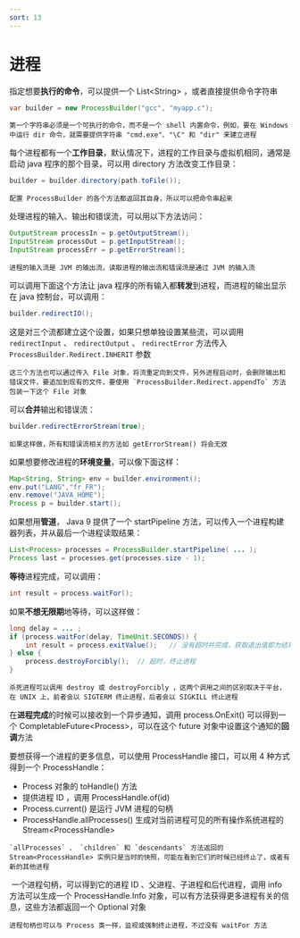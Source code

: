 ```yaml
---
sort: 13
---
```


# 进程



指定想要**执行的命令**，可以提供一个 List\<String\> ，或者直接提供命令字符串

```java
var builder = new ProcessBuilder("gcc", "myapp.c");
```

```warning
第一个字符串必须是一个可执行的命令，而不是一个 shell 内置命令，例如，要在 Windows 中运行 dir 命令，就需要提供字符串 "cmd.exe"、"\C" 和 "dir" 来建立进程
```

每个进程都有一个**工作目录**，默认情况下，进程的工作目录与虚拟机相同，通常是启动 java 程序的那个目录，可以用 directory 方法改变工作目录：

```java
builder = builder.directory(path.toFile());
```

```tip
配置 ProcessBuilder 的各个方法都返回其自身，所以可以把命令串起来
```

处理进程的输入、输出和错误流，可以用以下方法访问：

```java
OutputStream processIn = p.getOutputStream();
InputStream processOut = p.getInputStream();
InputStream processErr = p.getErrorStream();    
```

```tip
进程的输入流是 JVM 的输出流，读取进程的输出流和错误流是通过 JVM 的输入流
```

可以调用下面这个方法让 java 程序的所有输入都**转发**到进程，而进程的输出显示在 java 控制台，可以调用：

```java
builder.redirectIO();
```

这是对三个流都建立这个设置，如果只想单独设置某些流，可以调用 `redirectInput` 、 `redirectOutput` 、 `redirectError` 方法传入 `ProcessBuilder.Redirect.INHERIT` 参数

```tip
这三个方法也可以通过传入 File 对象，将流重定向到文件，另外进程启动时，会删除输出和错误文件，要追加到现有的文件，要使用 `ProcessBuilder.Redirect.appendTo` 方法包装一下这个 File 对象
```

可以**合并**输出和错误流：

```java
builder.redirectErrorStream(true);
```

```tip
如果这样做，所有和错误流相关的方法如 getErrorStream() 将会无效
```

如果想要修改进程的**环境变量**，可以像下面这样：

```java
Map<String, String> env = builder.environment();
env.put("LANG","fr_FR");
env.remove("JAVA_HOME");
Process p = builder.start();
```

如果想用**管道**， Java 9 提供了一个 startPipeline 方法，可以传入一个进程构建器列表，并从最后一个进程读取结果：

```java
List<Process> processes = ProcessBuilder.startPipeline( ... );
Process last = processes.get(processes.size - 1);
```

**等待**进程完成，可以调用：

```java
int result = process.waitFor();
```

如果**不想无限期**地等待，可以这样做：

```java
long delay = ... ;
if (process.waitFor(delay, TimeUnit.SECONDS)) {
    int result = process.exitValue();	// 没有超时并完成，获取退出值即为结果
} else {
    process.destroyForcibly();	// 超时，终止进程
}
```

```tip
杀死进程可以调用 destroy 或 destroyForcibly ，这两个调用之间的区别取决于平台，在 UNIX 上，前者会以 SIGTERM 终止进程，后者会以 SIGKILL 终止进程
```

在**进程完成**的时候可以接收到一个异步通知，调用 process.OnExit() 可以得到一个 CompletableFuture\<Process\>，可以在这个 future 对象中设置这个通知的**回调**方法

要想获得一个进程的更多信息，可以使用 ProcessHandle 接口，可以用 4 种方式得到一个 ProcessHandle：

- Process 对象的 toHandle() 方法
- 提供进程 ID ，调用 ProcessHandle.of(id)
- Process.current() 是运行 JVM 进程的句柄
- ProcessHandle.allProcesses() 生成对当前进程可见的所有操作系统进程的 Stream\<ProcessHandle\>

```tip
`allProcesses` 、 `children` 和 `descendants` 方法返回的 Stream<ProcessHandle> 实例只是当时的快照，可能在看到它们的时候已经终止了，或者有新的其他进程
```

​	一个进程句柄，可以得到它的进程 ID 、父进程、子进程和后代进程，调用 info 方法可以生成一个 ProcessHandle.Info 对象，可以有方法获得更多进程有关的信息，这些方法都返回一个 Optional 对象

```tip
进程句柄也可以与 Process 类一样，监视或强制终止进程，不过没有 waitFor 方法
```